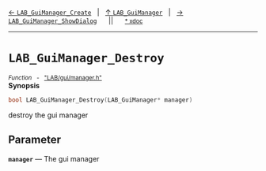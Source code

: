 [&#8592; `LAB_GuiManager_Create`](LAB--gui--lab_guimanager--lab_guimanager_create.md)&nbsp;&nbsp;&nbsp;|&nbsp;&nbsp;&nbsp;[&#8593; `LAB_GuiManager`](LAB--gui--lab_guimanager.md)&nbsp;&nbsp;&nbsp;|&nbsp;&nbsp;&nbsp;[&#8594; `LAB_GuiManager_ShowDialog`](LAB--gui--lab_guimanager--lab_guimanager_showdialog.md)&nbsp;&nbsp;&nbsp;&nbsp;&nbsp;&nbsp;||&nbsp;&nbsp;&nbsp;&nbsp;&nbsp;&nbsp;<small>[\* xdoc](../xdoc/LAB\gui.xmd#L262)</small>
***

# `LAB_GuiManager_Destroy`
<small>*Function* &nbsp; - &nbsp; ["LAB/gui/manager.h"](../include/LAB/gui/manager.h)</small>  
**Synopsis**

```cpp
bool LAB_GuiManager_Destroy(LAB_GuiManager* manager)
```

destroy the gui manager

## Parameter
**`manager`** &#8213; The gui manager  
